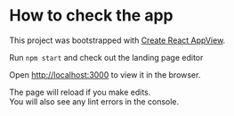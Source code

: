 # How to check the app

This project was bootstrapped with [Create React AppView](https://github.com/facebook/create-react-app).

Run `npm start` and check out the landing page editor


Open [http://localhost:3000](http://localhost:3000) to view it in the browser.

The page will reload if you make edits.\
You will also see any lint errors in the console.
